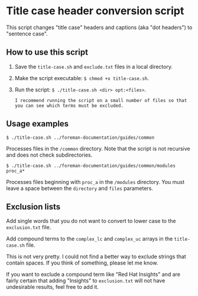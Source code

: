 # Title case header conversion script

This script changes "title case" headers and captions (aka "dot headers") to "sentence case".

## How to use this script

1. Save the `title-case.sh` and `exclude.txt` files in a local directory.
1. Make the script executable: `$ chmod +x title-case.sh`.
1. Run the script: `$ ./title-case.sh <dir> opt:<files>`.

   ~~~~
   I recommend running the script on a small number of files so that you can see which terms must be excluded.
   ~~~~

## Usage examples

`$ ./title-case.sh ../foreman-documentation/guides/common`

Processes files in the `/common` directory.
Note that the script is not recursive and does not check subdirectories.

`$ ./title-case.sh ../foreman-documentation/guides/common/modules proc_a*`

Processes files beginning with `proc_a` in the `/modules` directory.
You must leave a space between the `directory` and `files` parameters.

## Exclusion lists

Add single words that you do not want to convert to lower case to the `exclusion.txt` file.

Add compound terms to the `complex_lc` and `complex_uc` arrays in the `title-case.sh` file.

This is not very pretty. I could not find a better way to exclude strings that contain spaces. If you think of something, please let me know.

If you want to exclude a compound term like "Red Hat Insights" and are fairly certain that adding "Insights" to `exclusion.txt` will not have undesirable results, feel free to add it.
